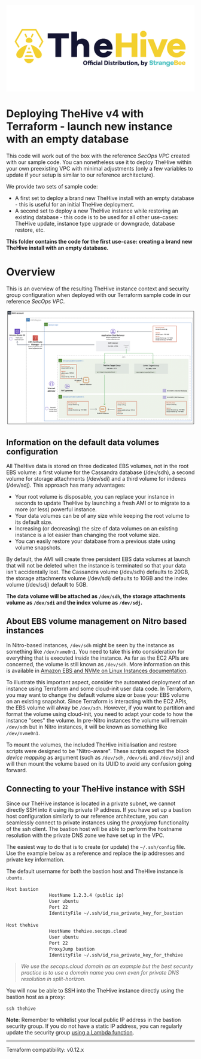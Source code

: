 ![TheHive official distribution](assets/logo-ami-thehive.png)

# Deploying TheHive v4 with Terraform - launch new instance with an empty database

This code will work out of the box with the reference *SecOps VPC* created with our sample code. You can nonetheless use it to deploy TheHive within your own preexisting VPC with minimal adjustments (only a few variables to update if your setup is similar to our reference architecture).

We provide two sets of sample code:

+ A first set to deploy a brand new TheHive install with an empty database - this is useful for an initial TheHive deployment.
+ A second set to deploy a new TheHive instance while restoring an existing database - this code is to be used for all other use-cases: TheHive update, instance type upgrade or downgrade, database restore, etc.

**This folder contains the code for the first use-case: creating a brand new TheHive install with an empty database.**

# Overview

This is an overview of the resulting TheHive instance context and security group configuration when deployed with our Terraform sample code in our reference *SecOps VPC*.

![TheHive deployed in our SecOps reference architecture VPC with a public-facing Application Load Balancer](assets/ALB-TH.png)

## Information on the default data volumes configuration
All TheHive data is stored on three dedicated EBS volumes, not in the root EBS volume: a first volume for the Cassandra database (/dev/sdh), a second volume for storage attachments (/dev/sdi) and a third volume for indexes (/dev/sdj). This approach has many advantages:

+ Your root volume is disposable, you can replace your instance in seconds to update TheHive by launching a fresh AMI or to migrate to a more (or less) powerful instance.
+ Your data volumes can be of any size while keeping the root volume to its default size. 
+ Increasing (or decreasing) the size of data volumes on an existing instance is a lot easier than changing the root volume size.
+ You can easily restore your database from a previous state using volume snapshots. 

By default, the AMI will create three persistent EBS data volumes at launch that will not be deleted when the instance is terminated so that your data isn't accidentally lost. The Cassandra volume (/dev/sdh) defaults to 20GB, the storage attachments volume (/dev/sdi) defaults to 10GB and the index volume (/dev/sdj) default to 5GB.

**The data volume will be attached as `/dev/sdh`, the storage attachments volume as `/dev/sdi` and the index volume as `/dev/sdj`.**

## About EBS volume management on Nitro based instances

In Nitro-based instances, `/dev/sdh` might be seen by the instance as something like `/dev/nvme0n1`. You need to take this into consideration for everything that is executed *inside* the instance. As far as the EC2 APIs are concerned, the volume is still known as `/dev/sdh`. More information on this is available in [Amazon EBS and NVMe on Linux Instances documentation](https://docs.aws.amazon.com/AWSEC2/latest/UserGuide/nvme-ebs-volumes.html#identify-nvme-ebs-device).

To illustrate this important aspect, consider the automated deployment of an instance using Terraform and some cloud-init user data code. In Terraform, you may want to change the default volume size or base your EBS volume on an existing snapshot. Since Terraform is interacting with the EC2 APIs, the EBS volume will alway be `/dev/sdh`. However, if you want to partition and format the volume using cloud-init, you need to adapt your code to how the instance "sees" the volume. In pre-Nitro instances the volume will remain `/dev/sdh` but in Nitro instances, it will be known as something like `/dev/nvme0n1`. 

To mount the volumes, the included TheHive initialisation and restore scripts were designed to be "Nitro-aware". These scripts expect the *block device mapping* as argument (such as `/dev/sdh`, `/dev/sdi` and `/dev/sdj`) and will then mount the volume based on its UUID to avoid any confusion going forward.

## Connecting to your TheHive instance with SSH
Since our TheHive instance is located in a private subnet, we cannot directly SSH into it using its private IP address. If you have set up a bastion host configuration similarly to our reference architecture, you can seamlessly connect to private instances using the *proxyjump* functionality of the ssh client. The bastion host will be able to perform the hostname resolution with the private DNS zone we have set up in the VPC.

The easiest way to do that is to create (or update) the `~/.ssh/config` file. Use the example below as a reference and replace the ip addresses and private key information.

The default username for both the bastion host and TheHive instance is `ubuntu`.

```
Host bastion
				HostName 1.2.3.4 (public ip)
				User ubuntu
				Port 22
				IdentityFile ~/.ssh/id_rsa_private_key_for_bastion

Host thehive
				HostName thehive.secops.cloud
				User ubuntu
				Port 22
				ProxyJump bastion
				IdentityFile ~/.ssh/id_rsa_private_key_for_thehive
```

> *We use the secops.cloud domain as an example but the best security practice is to use a domain name you own even for private DNS resolution in split-horizon.*

You will now be able to SSH into the TheHive instance directly using the bastion host as a proxy:

```
ssh thehive 
```

**Note**: Remember to whitelist your local public IP address in the bastion security group. If you do not have a static IP address, you can regularly update the security group [using a Lambda function](https://medium.com/@griggheo/modifying-ec2-security-groups-via-aws-lambda-functions-115a1828cdb6).

---
Terraform compatibility: v0.12.x